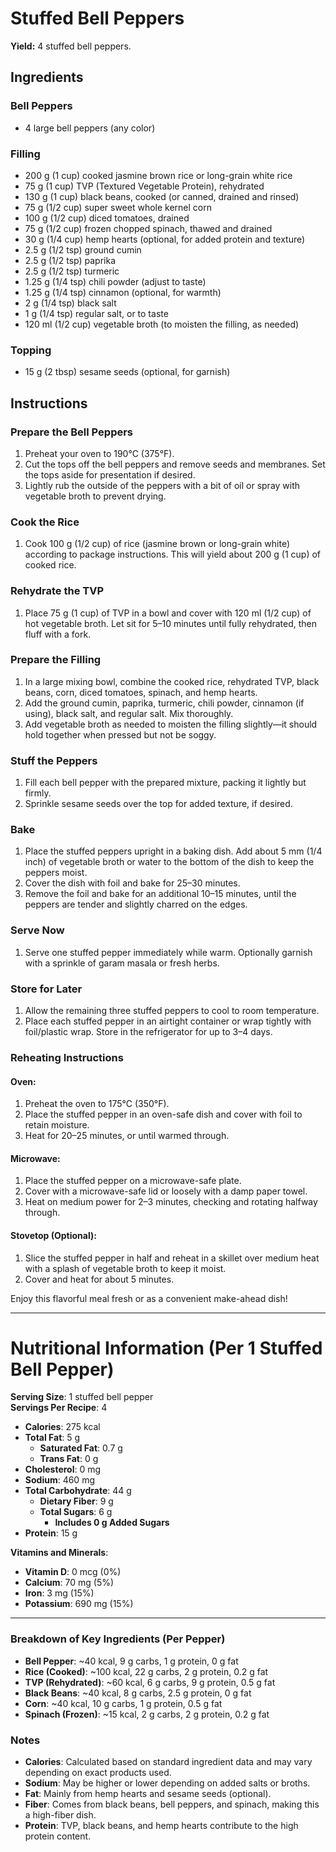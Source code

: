 # Stuffed Bell Peppers

**Yield:** 4 stuffed bell peppers.

## Ingredients
### Bell Peppers
- 4 large bell peppers (any color)

### Filling
- 200 g (1 cup) cooked jasmine brown rice or long-grain white rice
- 75 g (1 cup) TVP (Textured Vegetable Protein), rehydrated
- 130 g (1 cup) black beans, cooked (or canned, drained and rinsed)
- 75 g (1/2 cup) super sweet whole kernel corn
- 100 g (1/2 cup) diced tomatoes, drained
- 75 g (1/2 cup) frozen chopped spinach, thawed and drained
- 30 g (1/4 cup) hemp hearts (optional, for added protein and texture)
- 2.5 g (1/2 tsp) ground cumin
- 2.5 g (1/2 tsp) paprika
- 2.5 g (1/2 tsp) turmeric
- 1.25 g (1/4 tsp) chili powder (adjust to taste)
- 1.25 g (1/4 tsp) cinnamon (optional, for warmth)
- 2 g (1/4 tsp) black salt
- 1 g (1/4 tsp) regular salt, or to taste
- 120 ml (1/2 cup) vegetable broth (to moisten the filling, as needed)

### Topping
- 15 g (2 tbsp) sesame seeds (optional, for garnish)

## Instructions
### Prepare the Bell Peppers
1. Preheat your oven to 190°C (375°F).
2. Cut the tops off the bell peppers and remove seeds and membranes. Set the tops aside for presentation if desired.
3. Lightly rub the outside of the peppers with a bit of oil or spray with vegetable broth to prevent drying.

### Cook the Rice
1. Cook 100 g (1/2 cup) of rice (jasmine brown or long-grain white) according to package instructions. This will yield about 200 g (1 cup) of cooked rice.

### Rehydrate the TVP
1. Place 75 g (1 cup) of TVP in a bowl and cover with 120 ml (1/2 cup) of hot vegetable broth. Let sit for 5–10 minutes until fully rehydrated, then fluff with a fork.

### Prepare the Filling
1. In a large mixing bowl, combine the cooked rice, rehydrated TVP, black beans, corn, diced tomatoes, spinach, and hemp hearts.
2. Add the ground cumin, paprika, turmeric, chili powder, cinnamon (if using), black salt, and regular salt. Mix thoroughly.
3. Add vegetable broth as needed to moisten the filling slightly—it should hold together when pressed but not be soggy.

### Stuff the Peppers
1. Fill each bell pepper with the prepared mixture, packing it lightly but firmly.
2. Sprinkle sesame seeds over the top for added texture, if desired.

### Bake
1. Place the stuffed peppers upright in a baking dish. Add about 5 mm (1/4 inch) of vegetable broth or water to the bottom of the dish to keep the peppers moist.
2. Cover the dish with foil and bake for 25–30 minutes.
3. Remove the foil and bake for an additional 10–15 minutes, until the peppers are tender and slightly charred on the edges.

### Serve Now
1. Serve one stuffed pepper immediately while warm. Optionally garnish with a sprinkle of garam masala or fresh herbs.

### Store for Later
1. Allow the remaining three stuffed peppers to cool to room temperature.
2. Place each stuffed pepper in an airtight container or wrap tightly with foil/plastic wrap. Store in the refrigerator for up to 3–4 days.

### Reheating Instructions
#### Oven:
1. Preheat the oven to 175°C (350°F).
2. Place the stuffed pepper in an oven-safe dish and cover with foil to retain moisture.
3. Heat for 20–25 minutes, or until warmed through.

#### Microwave:
1. Place the stuffed pepper on a microwave-safe plate.
2. Cover with a microwave-safe lid or loosely with a damp paper towel.
3. Heat on medium power for 2–3 minutes, checking and rotating halfway through.

#### Stovetop (Optional):
1. Slice the stuffed pepper in half and reheat in a skillet over medium heat with a splash of vegetable broth to keep it moist.
2. Cover and heat for about 5 minutes.

Enjoy this flavorful meal fresh or as a convenient make-ahead dish!

---

# Nutritional Information (Per 1 Stuffed Bell Pepper)

**Serving Size**: 1 stuffed bell pepper  
**Servings Per Recipe**: 4  

- **Calories**: 275 kcal  
- **Total Fat**: 5 g  
  - **Saturated Fat**: 0.7 g  
  - **Trans Fat**: 0 g  
- **Cholesterol**: 0 mg  
- **Sodium**: 460 mg  
- **Total Carbohydrate**: 44 g  
  - **Dietary Fiber**: 9 g  
  - **Total Sugars**: 6 g  
    - **Includes 0 g Added Sugars**  
- **Protein**: 15 g  

**Vitamins and Minerals**:
- **Vitamin D**: 0 mcg (0%)  
- **Calcium**: 70 mg (5%)  
- **Iron**: 3 mg (15%)  
- **Potassium**: 690 mg (15%)  

---

### Breakdown of Key Ingredients (Per Pepper)
- **Bell Pepper**: ~40 kcal, 9 g carbs, 1 g protein, 0 g fat  
- **Rice (Cooked)**: ~100 kcal, 22 g carbs, 2 g protein, 0.2 g fat  
- **TVP (Rehydrated)**: ~60 kcal, 6 g carbs, 9 g protein, 0.5 g fat  
- **Black Beans**: ~40 kcal, 8 g carbs, 2.5 g protein, 0 g fat  
- **Corn**: ~40 kcal, 10 g carbs, 1 g protein, 0.5 g fat  
- **Spinach (Frozen)**: ~15 kcal, 2 g carbs, 2 g protein, 0.2 g fat  

### Notes
- **Calories**: Calculated based on standard ingredient data and may vary depending on exact products used.  
- **Sodium**: May be higher or lower depending on added salts or broths.  
- **Fat**: Mainly from hemp hearts and sesame seeds (optional).  
- **Fiber**: Comes from black beans, bell peppers, and spinach, making this a high-fiber dish.  
- **Protein**: TVP, black beans, and hemp hearts contribute to the high protein content.
